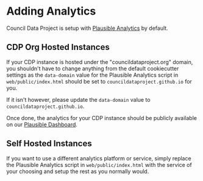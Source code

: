 # Adding Analytics

Council Data Project is setup with [Plausible Analytics](https://plausible.io/about)
by default.

## CDP Org Hosted Instances

If your CDP instance is hosted under the "councildataproject.org" domain,
you shouldn't have to change anything from the default cookiecutter settings
as the `data-domain` value for the Plausible Analytics script in `web/public/index.html`
should be set to `councildataproject.github.io` for you.

If it isn't however, please update the `data-domain` value to `councildataproject.github.io`.

Once done, the analytics for your CDP instance should be publicly available on our
[Plausible Dashboard](https://plausible.io/councildataproject.github.io?page=%2Fcharlotte%2F**).

## Self Hosted Instances

If you want to use a different analytics platform or service,
simply replace the Plausible Analytics script in `web/public/index.html` with the service
of your choosing and setup the rest as you normally would.
